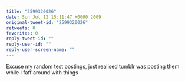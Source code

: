 ```yaml
---
title: "2599320026"
date: Sun Jul 12 15:11:47 +0000 2009
original-tweet-id: "2599320026"
retweets: 0
favorites: 0
reply-tweet-id: ""
reply-user-id: ""
reply-user-screen-name: ""
---
```

Excuse my random test postings, just realised tumblr was posting them while I faff around with things
